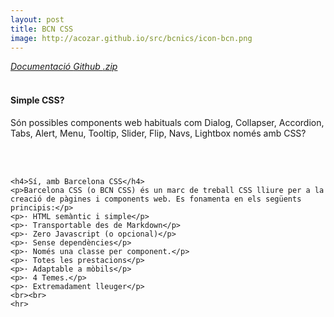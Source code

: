 ```yaml
---
layout: post
title: BCN CSS
image: http://acozar.github.io/src/bcnics/icon-bcn.png
---
```


<div class="ktr-landing-first">
	<em><a href="https://acozar.github.io/bcncss/" title="Documents & Demo" class="bg-color-green"> Documentació </a></em>
	<em><a href="https://github.com/hipertextos/barcelonacss" title="View on Github" class="bg-color-green"> Github </a></em>
	<em><a href="https://github.com/hipertextos/barcelonacss/archive/master.zip" title="Download .zip" class="bg-color-green"> .zip </a></em>
	<br><br>
	<h4>Simple CSS?</h4>
	<p>Són possibles components web habituals com Dialog, Collapser, Accordion, Tabs, Alert, Menu, Tooltip, Slider, Flip, Navs, Lightbox només amb CSS?</p>
	<br><br>
	
	<h4>Sí, amb Barcelona CSS</h4>
	<p>Barcelona CSS (o BCN CSS) és un marc de treball CSS lliure per a la creació de pàgines i components web. Es fonamenta en els següents principis:</p>
	<p>· HTML semàntic i simple</p>
	<p>· Transportable des de Markdown</p>
	<p>· Zero Javascript (o opcional)</p>
	<p>· Sense dependències</p>
	<p>· Només una classe per component.</p>
	<p>· Totes les prestacions</p>
	<p>· Adaptable a mòbils</p>
	<p>· 4 Temes.</p>
	<p>· Extremadament lleuger</p>
	<br><br>
	<hr>
</div>